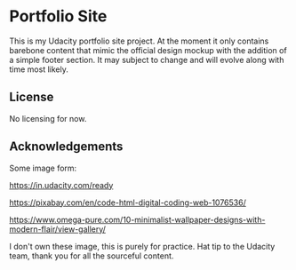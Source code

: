 # Portfolio Site
This is my Udacity portfolio site project. At the moment it only contains barebone content that mimic the official design mockup with the addition of a simple footer section. It may subject to change and will evolve along with time most likely.
## License
No licensing for now.
## Acknowledgements
Some image form:

https://in.udacity.com/ready

https://pixabay.com/en/code-html-digital-coding-web-1076536/

https://www.omega-pure.com/10-minimalist-wallpaper-designs-with-modern-flair/view-gallery/

I don't own these image, this is purely for practice.
Hat tip to the Udacity team, thank you for all the sourceful content.